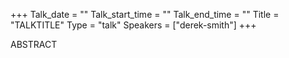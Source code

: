 +++
Talk_date = ""
Talk_start_time = ""
Talk_end_time = ""
Title = "TALKTITLE"
Type = "talk"
Speakers = ["derek-smith"]
+++

ABSTRACT
